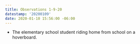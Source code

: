 ```yaml
---
title: Observations 1-9-20
datestamp: '20200109'
date: 2020-01-10 15:56:00 -06:00
---
```


- The elementary school student riding home from school on a hoverboard.
